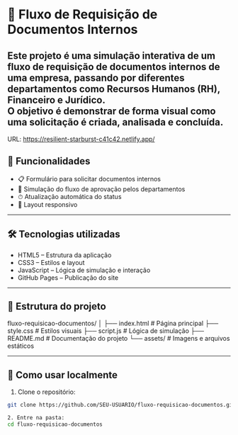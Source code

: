 # 📄 Fluxo de Requisição de Documentos Internos

Este projeto é uma **simulação interativa** de um fluxo de requisição de documentos internos de uma empresa, passando por diferentes departamentos como **Recursos Humanos (RH)**, **Financeiro** e **Jurídico**.  
O objetivo é demonstrar de forma visual como uma solicitação é criada, analisada e concluída.
---

URL: https://resilient-starburst-c41c42.netlify.app/

## 📌 Funcionalidades
- 📋 Formulário para solicitar documentos internos  
- 🔄 Simulação do fluxo de aprovação pelos departamentos  
- ⏱ Atualização automática do status  
- 📱 Layout responsivo  

---

## 🛠 Tecnologias utilizadas
- HTML5 – Estrutura da aplicação  
- CSS3 – Estilos e layout  
- JavaScript – Lógica de simulação e interação  
- GitHub Pages – Publicação do site  

---

## 📂 Estrutura do projeto
fluxo-requisicao-documentos/
│
├── index.html # Página principal
├── style.css # Estilos visuais
├── script.js # Lógica de simulação
├── README.md # Documentação do projeto
└── assets/ # Imagens e arquivos estáticos

---

## 📖 Como usar localmente
1. Clone o repositório:  
```bash
git clone https://github.com/SEU-USUARIO/fluxo-requisicao-documentos.git

2. Entre na pasta:
cd fluxo-requisicao-documentos
